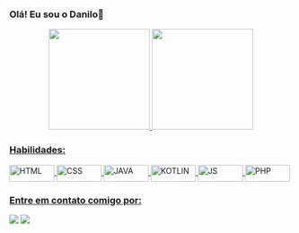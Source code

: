 ### Olá! Eu sou o Danilo👋

<div align="center">
  <a href="https://github.com/Danilomunhe">
  <img height="180em" src="https://github-readme-stats.vercel.app/api?username=Danilomunhe&show_icons=true&theme=shades-of-purple&include_all_commits=true&count_private=true"/>
  <img height="180em" src="https://github-readme-stats.vercel.app/api/top-langs/?username=Danilomunhe&layout=compact&langs_count=7&theme=shades-of-purple"/>
</div>

  ### Habilidades:
   <img align="center" alt="HTML" height="30" width="80" src="https://img.shields.io/badge/HTML-239120?style=for-the-badge&logo=html5&logoColor=white">
  <img align="center" alt="CSS" height="30" width="80" src="https://img.shields.io/badge/CSS-239120?&style=for-the-badge&logo=css3&logoColor=white">
  <img align="center" alt="JAVA" height="30" width="80" src="https://img.shields.io/badge/Java-ED8B00?style=for-the-badge&logo=java&logoColor=white">
  <img align="center" alt="KOTLIN" height="30" width="80" src="https://img.shields.io/badge/Kotlin-0095D5?&style=for-the-badge&logo=kotlin&logoColor=white">
  <img align="center" alt="JS" height="30" width="80" src= "https://img.shields.io/badge/JavaScript-323330?style=for-the-badge&logo=javascript&logoColor=F7DF1E">
   <img align="center" alt="PHP" height="30" width="80" src= "https://img.shields.io/badge/PHP-777BB4?style=for-the-badge&logo=php&logoColor=white">
  
  ### Entre em contato comigo por:
  <div> 
 
  <a href = "mailto:danilomunhe@gmail.com"><img src="https://img.shields.io/badge/-Gmail-%23333?style=for-the-badge&logo=gmail&logoColor=white" target="_blank"></a>
  <a href="https://www.linkedin.com/in/danilo-munhe-4a3084226/" target="_blank"><img src="https://img.shields.io/badge/-LinkedIn-%230077B5?style=for-the-badge&logo=linkedin&logoColor=white" target="_blank"></a> 
 
 
</div>
